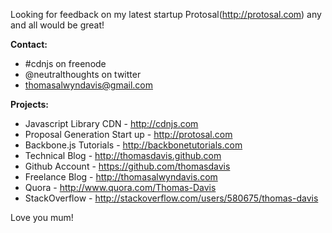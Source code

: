 Looking for feedback on my latest startup Protosal(http://protosal.com) any and all would be great!

**Contact:**

*   \#cdnjs on freenode
*   @neutralthoughts on twitter
*   thomasalwyndavis@gmail.com

**Projects:**

*   Javascript Library CDN - http://cdnjs.com
*   Proposal Generation Start up - http://protosal.com
*   Backbone.js Tutorials - http://backbonetutorials.com
*   Technical Blog - http://thomasdavis.github.com
*   Github Account - https://github.com/thomasdavis
*   Freelance Blog - http://thomasalwyndavis.com
*   Quora - http://www.quora.com/Thomas-Davis
*   StackOverflow - http://stackoverflow.com/users/580675/thomas-davis

Love you mum!

